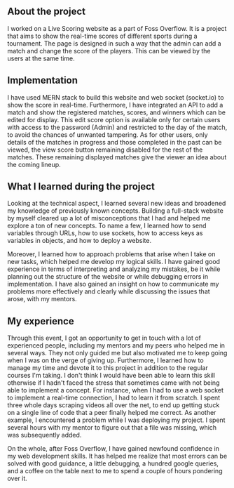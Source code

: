 ## About the project
I worked on a Live Scoring website as a part of Foss Overflow. It is a project that aims to show the real-time scores of different sports during a tournament. The page is designed in such a way that the admin can add a match and change the score of the players. This can be viewed by the users at the same time. 

## Implementation
I have used MERN stack to build this website and web socket (socket.io) to show the score in real-time. Furthermore, I have integrated an API to add a match and show the registered matches, scores, and winners which can be edited for display. This edit score option is available only for certain users with access to the password (Admin) and restricted to the day of the match, to avoid the chances of unwanted tampering. As for other users, only details of the matches in progress and those completed in the past can be viewed, the view score button remaining disabled for the rest of the matches. These remaining displayed matches give the viewer an idea about the coming lineup. 

## What I learned during the project 
Looking at the technical aspect, I learned several new ideas and broadened my knowledge of previously known concepts. Building a full-stack website by myself cleared up a lot of misconceptions that I had and helped me explore a ton of new concepts. To name a few, I learned how to send variables through URLs, how to use sockets, how to access keys as variables in objects, and how to deploy a website. 

Moreover, I learned how to approach problems that arise when I take on new tasks, which helped me develop my logical skills. I have gained good experience in terms of interpreting and analyzing my mistakes, be it while planning out the structure of the website or while debugging errors in implementation. I have also gained an insight on how to communicate my problems more effectively and clearly while discussing the issues that arose, with my mentors.

## My experience
Through this event, I got an opportunity to get in touch with a lot of experienced people, including my mentors and my peers who helped me in several ways. They not only guided me but also motivated me to keep going when I was on the verge of giving up. Furthermore, I learned how to manage my time and devote it to this project in addition to the regular courses I'm taking. I don't think I would have been able to learn this skill otherwise if I hadn't faced the stress that sometimes came with not being able to implement a concept. For instance, when I had to use a web socket to implement a real-time connection, I had to learn it from scratch. I spent three whole days scraping videos all over the net, to end up getting stuck on a single line of code that a peer finally helped me correct. As another example, I encountered a problem while I was deploying my project. I spent several hours with my mentor to figure out that a file was missing, which was subsequently added. 

On the whole, after Foss Overflow, I have gained newfound confidence in my web development skills. It has helped me realize that most errors can be solved with good guidance, a little debugging, a hundred google queries, and a coffee on the table next to me to spend a couple of hours pondering over it.


